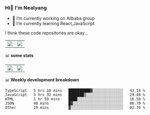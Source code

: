 ### Hi👋 I'm Nealyang

- 🔭 I’m currently working on Alibaba group
- 🌱 I’m currently learning React,JavaScript


I think these code repositories are okay...

<table>
  <tbody>
    <tr>
      <td>
        <a href="https://github.com/Nealyang/React-Express-Blog-Demo">
          <img align="center" src="https://github-readme-stats.vercel.app/api/pin/?username=Nealyang&repo=React-Express-Blog-Demo&theme=chartreuse-dark" />
        </a>
      </td>
       <td>
        <a href="https://github.com/Nealyang/PersonalBlog">
          <img align="center" src="https://github-readme-stats.vercel.app/api/pin/?username=Nealyang&repo=PersonalBlog&theme=chartreuse-dark" />
        </a>
      </td>
    </tr>
  </tbody>
</table>

📊 **some stats**


<table>
  <tbody>
    <tr>
      <td>
          <img align="center" src="https://github-readme-stats.vercel.app/api?username=Nealyang&theme=chartreuse-dark&show_icons=true" />
      </td>
       <td>
          <img align="center" src="https://github-readme-stats.vercel.app/api/top-langs/?username=Nealyang&theme=chartreuse-dark" />
      </td>
    </tr>
  </tbody>
</table>

📊 **Weekly development breakdown**

<!--START_SECTION:waka-->
```text
TypeScript   5 hrs 10 mins   ██████████▓░░░░░░░░░░░░░░   43.14 % 
JavaScript   3 hrs 32 mins   ███████▒░░░░░░░░░░░░░░░░░   29.49 % 
HTML         1 hr 59 mins    ████░░░░░░░░░░░░░░░░░░░░░   16.58 % 
JSON         48 mins         █▓░░░░░░░░░░░░░░░░░░░░░░░   06.70 % 
Other        19 mins         ▓░░░░░░░░░░░░░░░░░░░░░░░░   02.76 % 
```
<!--END_SECTION:waka-->
